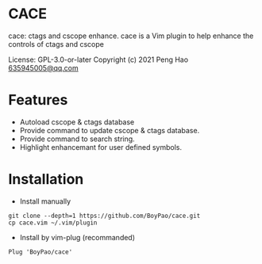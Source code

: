 # CACE
cace: ctags and cscope enhance.
cace is a Vim plugin to help enhance the controls of ctags and cscope

License: GPL-3.0-or-later
Copyright (c) 2021 Peng Hao <635945005@qq.com>

# Features
- Autoload cscope & ctags database
- Provide command to update cscope & ctags database.
- Provide command to search string.
- Highlight enhancemant for user defined symbols.

# Installation
- Install manually
```
git clone --depth=1 https://github.com/BoyPao/cace.git
cp cace.vim ~/.vim/plugin
```
- Install by vim-plug (recommanded)
```
Plug 'BoyPao/cace'
```

